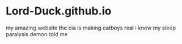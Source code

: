 # Lord-Duck.github.io
my amazing website
the cia is making catboys real i know my sleep paralysis demon told me 
